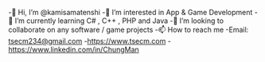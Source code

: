 -👋 Hi, I’m @kamisamatenshi
-👀 I’m interested in App & Game Development
-🌱 I’m currently learning C# , C++ , PHP and Java
-💞️ I’m looking to collaborate on any software / game projects
-📫 How to reach me
-Email: tsecm234@gmail.com
-https://www.tsecm.com
-https://www.linkedin.com/in/ChungMan

<!---
kamisamatenshi/kamisamatenshi is a ✨ special ✨ repository because its `README.md` (this file) appears on your GitHub profile.
You can click the Preview link to take a look at your changes.
--->
